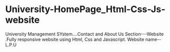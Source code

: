 # University-HomePage_Html-Css-Js-website
University Management SYstem....Contact and  About Us Section---Website .Fully responsive website using Html, Css and  Javascript. Website name--L.P.U  
